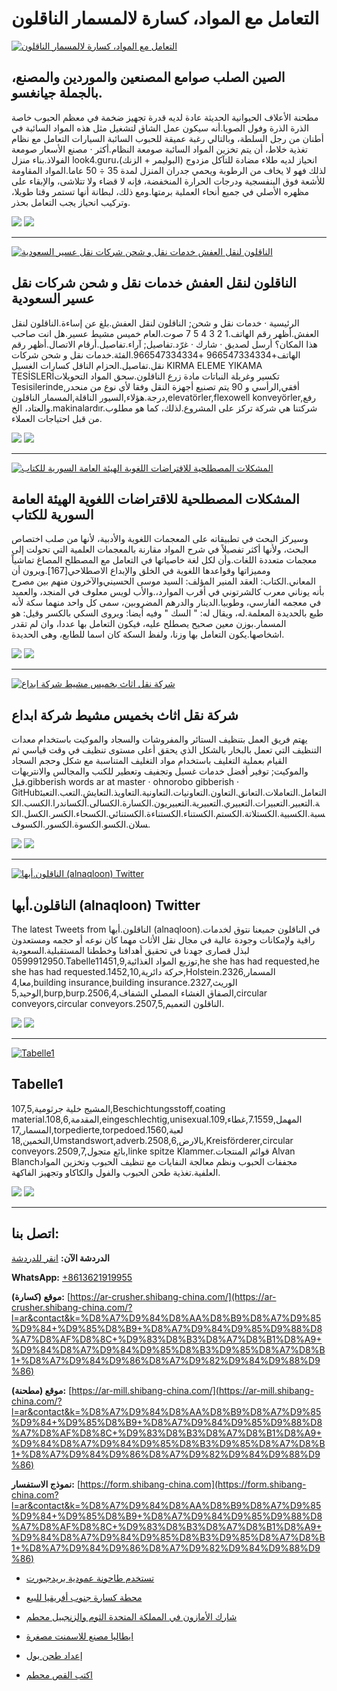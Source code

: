 # التعامل مع المواد، كسارة لالمسمار الناقلون

<a href="https://swt.shibang-china.com/?l=ar&img&k=%D8%A7%D9%84%D8%AA%D8%B9%D8%A7%D9%85%D9%84+%D9%85%D8%B9+%D8%A7%D9%84%D9%85%D9%88%D8%A7%D8%AF%D8%8C+%D9%83%D8%B3%D8%A7%D8%B1%D8%A9+%D9%84%D8%A7%D9%84%D9%85%D8%B3%D9%85%D8%A7%D8%B1+%D8%A7%D9%84%D9%86%D8%A7%D9%82%D9%84%D9%88%D9%86" target="_blank">![التعامل مع المواد، كسارة لالمسمار الناقلون](http://static.shibang-china.com/all-800x300/226.jpg)</a>

## الصين الصلب صوامع المصنعين والموردين والمصنع، بالجملة جيانغسو.
مطحنة الأعلاف الحيوانية الحديثة عادة لديه قدرة تجهيز ضخمة في معظم الحبوب خاصة الذرة الذرة وفول الصويا.أنه سيكون عمل الشاق لتشغيل مثل هذه المواد السائبة في أطنان من رجل السلطة، وبالتالي رغبة عميقة للحبوب السائبة السيارات التعامل مع نظام تغذية خلاط، أن يتم تخزين المواد السائبة صومعة النظام.أكثر &middot; مصنع الأسعار صومعة الفولاذ.بناء منزل look4.guruانحياز لديه طلاء مضادة للتآكل مزدوج (البوليمر + الزنك)، لذلك فهو لا يخاف من الرطوبة ويحمي جدران المنزل لمدة 35 ÷ 50 عاما.المواد المقاومة للأشعة فوق البنفسجية ودرجات الحرارة المنخفضة، فإنه لا قضاء ولا تتلاشى، والإبقاء على مظهره الأصلي في جميع أنحاء العملية برمتها.ومع ذلك، لبطانة أنها تستمر وقتا طويلا، وتركيب انحياز يجب التعامل بحذر.


<a href="https://whatsapp.shibangsoft.com/WhatsApp.php" target="_blank" title="WhatsApp">![](http://static.shibang-china.com/icon/whatsapp.png)</a> <a href="https://swt.shibang-china.com/?l=ar&icon&k=%D8%A7%D9%84%D8%AA%D8%B9%D8%A7%D9%85%D9%84+%D9%85%D8%B9+%D8%A7%D9%84%D9%85%D9%88%D8%A7%D8%AF%D8%8C+%D9%83%D8%B3%D8%A7%D8%B1%D8%A9+%D9%84%D8%A7%D9%84%D9%85%D8%B3%D9%85%D8%A7%D8%B1+%D8%A7%D9%84%D9%86%D8%A7%D9%82%D9%84%D9%88%D9%86" target="_blank">![](http://static.shibang-china.com/icon/chat-ar.png)</a>

---

<a href="https://swt.shibang-china.com/?l=ar&img&k=%D8%A7%D9%84%D8%AA%D8%B9%D8%A7%D9%85%D9%84+%D9%85%D8%B9+%D8%A7%D9%84%D9%85%D9%88%D8%A7%D8%AF%D8%8C+%D9%83%D8%B3%D8%A7%D8%B1%D8%A9+%D9%84%D8%A7%D9%84%D9%85%D8%B3%D9%85%D8%A7%D8%B1+%D8%A7%D9%84%D9%86%D8%A7%D9%82%D9%84%D9%88%D9%86" target="_blank">![الناقلون لنقل العفش خدمات نقل و شحن شركات نقل  عسير السعودية](http://static.shibang-china.com/all-800x300/305.jpg)</a>

## الناقلون لنقل العفش خدمات نقل و شحن شركات نقل  عسير السعودية
الرئيسية &middot; خدمات نقل و شحن; الناقلون لنقل العفش.بلغ عن إساءة.الناقلون لنقل العفش.أظهر رقم الهاتف.1 2 3 4 5 7 صوت.العام خميس مشيط عسير.هل انت صاحب هذا المكان؟ أرسل لصديق &middot; شارك &middot; غرّد.تفاصيل; آراء.تفاصيل.أرقام الاتصال.أظهر رقم الهاتف+966547334334 +966547334334.الفئة.خدمات نقل و شحن شركات نقل.تفاصيل.الحزام الناقل كسارات الغسيل KIRMA ELEME YIKAMA TESİSLERİتكسير وغربلة النباتات مادة زرع الناقلون.سحق المواد التحويلات Tesisilerinde,أفقي,الرأسي و 90 يتم تصنيع أجهزة النقل وفقا لأي نوع من منحدر درجة.هؤلاء,السيور الناقلة,المسمار الناقلون,elevatörler,flexowell konveyörler,رفع والعتاد، الخ.makinalardır.شركتنا هي شركة تركز على المشروع.لذلك، كما هو مطلوب من قبل احتياجات العملاء.


<a href="https://whatsapp.shibangsoft.com/WhatsApp.php" target="_blank" title="WhatsApp">![](http://static.shibang-china.com/icon/whatsapp.png)</a> <a href="https://swt.shibang-china.com/?l=ar&icon&k=%D8%A7%D9%84%D8%AA%D8%B9%D8%A7%D9%85%D9%84+%D9%85%D8%B9+%D8%A7%D9%84%D9%85%D9%88%D8%A7%D8%AF%D8%8C+%D9%83%D8%B3%D8%A7%D8%B1%D8%A9+%D9%84%D8%A7%D9%84%D9%85%D8%B3%D9%85%D8%A7%D8%B1+%D8%A7%D9%84%D9%86%D8%A7%D9%82%D9%84%D9%88%D9%86" target="_blank">![](http://static.shibang-china.com/icon/chat-ar.png)</a>

---

<a href="https://swt.shibang-china.com/?l=ar&img&k=%D8%A7%D9%84%D8%AA%D8%B9%D8%A7%D9%85%D9%84+%D9%85%D8%B9+%D8%A7%D9%84%D9%85%D9%88%D8%A7%D8%AF%D8%8C+%D9%83%D8%B3%D8%A7%D8%B1%D8%A9+%D9%84%D8%A7%D9%84%D9%85%D8%B3%D9%85%D8%A7%D8%B1+%D8%A7%D9%84%D9%86%D8%A7%D9%82%D9%84%D9%88%D9%86" target="_blank">![المشكلات المصطلحية للاقتراضات اللغوية الهيئة العامة السورية للكتاب](http://static.shibang-china.com/all-800x300/462.jpg)</a>

## المشكلات المصطلحية للاقتراضات اللغوية الهيئة العامة السورية للكتاب
وسيركز البحث في تطبيقاته على المعجمات اللغوية والأدبية، لأنها من صلب اختصاص البحث، ولأنها أكثر تفصيلاً في شرح المواد مقارنة بالمعجمات العلمية التي تحولت إلى معجمات متعددة اللغات.وأن لكل لغة خاصياتها في التعامل مع المصطلح المصاغ تماشياً ومميزاتها وقواعدها اللغوية في الخلق والإبداع الاصطلاحي[167].ويرون أن المعاني.ﺍﻟﻜﺘﺎﺏ: ﺍﻟﻌﻘﺪ ﺍﻟﻤﻨﻴﺮ ﺍﻟﻤﺆﻟﻒ: ﺍﻟﺴﻴﺪ ﻣﻮﺳﻰ ﺍﻟﺤﺴﻴﻨﻲﻭﺍﻵﺧﺮﻭﻥ ﻣﻨﻬﻢ ﺑﻴﻦ ﻣﺼﺮﺡ ﺑﺄﻧﻪ ﻳﻮﻧﺎﻧﻲ ﻣﻌﺮﺏ ﻛﺎﻟﺸﺮﺗﻮﻧﻲ ﻓﻲ ﺃﻗﺮﺏ ﺍﻟﻤﻮﺍﺭﺩ،.ﻭﺍﻷﺏ ﻟﻮﻳﺲ ﻣﻌﻠﻮﻑ ﻓﻲ ﺍﻟﻤﻨﺠﺪ، ﻭﺍﻟﻌﻤﻴﺪ ﻓﻲ ﻣﻌﺠﻤﻪ ﺍﻟﻔﺎﺭﺳﻲ، ﻭﻃﻮﺑﻴﺎ.ﺍﻟﺪﻳﻨﺎﺭ ﻭﺍﻟﺪﺭﻫﻢ ﺍﻟﻤﻀﺮﻭﺑﻴﻦ، ﺳﻤﻰ ﻛﻞ ﻭﺍﺣﺪ ﻣﻨﻬﻤﺎ ﺳﻜﺔ ﻷﻧﻪ ﻃﺒﻊ ﺑﺎﻟﺤﺪﻳﺪﺓ ﺍﻟﻤﻌﻠﻤﺔ.ﻟﻪ، ﻭﻳﻘﺎﻝ ﻟﻪ: &quot; ﺍﻟﺴﻚ &quot; ﻭﻓﻴﻪ ﺃﻳﻀﺎ: ﻭﻳﺮﻭﻯ ﺍﻟﺴﻜﻲ ﺑﺎﻟﻜﺴﺮ ﻭﻗﻴﻞ: ﻫﻮ ﺍﻟﻤﺴﻤﺎﺭ.ﺑﻮﺯﻥ ﻣﻌﻴﻦ ﺻﺤﻴﺢ ﻳﺼﻄﻠﺢ ﻋﻠﻴﻪ، ﻓﻴﻜﻮﻥ ﺍﻟﺘﻌﺎﻣﻞ ﺑﻬﺎ ﻋﺪﺩﺍ، ﻭﺍﻥ ﻟﻢ ﺗﻘﺪﺭ ﺍﺷﺨﺎﺻﻬﺎ.ﻳﻜﻮﻥ ﺍﻟﺘﻌﺎﻣﻞ ﺑﻬﺎ ﻭﺯﻧﺎ، ﻭﻟﻔﻆ ﺍﻟﺴﻜﺔ ﻛﺎﻥ ﺍﺳﻤﺎ ﻟﻠﻄﺎﺑﻊ، ﻭﻫﻰ ﺍﻟﺤﺪﻳﺪﺓ.


<a href="https://whatsapp.shibangsoft.com/WhatsApp.php" target="_blank" title="WhatsApp">![](http://static.shibang-china.com/icon/whatsapp.png)</a> <a href="https://swt.shibang-china.com/?l=ar&icon&k=%D8%A7%D9%84%D8%AA%D8%B9%D8%A7%D9%85%D9%84+%D9%85%D8%B9+%D8%A7%D9%84%D9%85%D9%88%D8%A7%D8%AF%D8%8C+%D9%83%D8%B3%D8%A7%D8%B1%D8%A9+%D9%84%D8%A7%D9%84%D9%85%D8%B3%D9%85%D8%A7%D8%B1+%D8%A7%D9%84%D9%86%D8%A7%D9%82%D9%84%D9%88%D9%86" target="_blank">![](http://static.shibang-china.com/icon/chat-ar.png)</a>

---

<a href="https://swt.shibang-china.com/?l=ar&img&k=%D8%A7%D9%84%D8%AA%D8%B9%D8%A7%D9%85%D9%84+%D9%85%D8%B9+%D8%A7%D9%84%D9%85%D9%88%D8%A7%D8%AF%D8%8C+%D9%83%D8%B3%D8%A7%D8%B1%D8%A9+%D9%84%D8%A7%D9%84%D9%85%D8%B3%D9%85%D8%A7%D8%B1+%D8%A7%D9%84%D9%86%D8%A7%D9%82%D9%84%D9%88%D9%86" target="_blank">![شركة نقل اثاث بخميس مشيط شركة ابداع](http://static.shibang-china.com/all-800x300/867.jpg)</a>

## شركة نقل اثاث بخميس مشيط شركة ابداع
يهتم فريق العمل بتنظيف الستائر والمفروشات والسجاد والموكيت باستخدام معدات التنظيف التي تعمل بالبخار بالشكل الذي يحقق أعلى مستوى تنظيف في وقت قياسي ثم القيام بعملية التغليف باستخدام مواد التغليف المتناسبة مع شكل وحجم السجاد والموكيت; توفير أفضل خدمات غسيل وتجفيف وتعطير للكنب والمجالس والانتريهات قبل.gibberish words ar at master · ohnorobo gibberish · GitHubالتعامل.التعاملات.التعانق.التعاون.التعاونيات.التعاونية.التعاويذ.التعايش.التعب.التعبئة.التعبير.التعبيرات.التعبيري.التعبيرية.التعبيريون.الكسارة.الكسالى.ألكساندرا.الكسب.الكسبة.الكسبية.الكستلاتة.الكستم.الكستناء.الكستناءة.الكستنائي.الكسحاء.الكسر.الكسل.الكسلان.الكسو.الكسوة.الكسور.الكسوف.


<a href="https://whatsapp.shibangsoft.com/WhatsApp.php" target="_blank" title="WhatsApp">![](http://static.shibang-china.com/icon/whatsapp.png)</a> <a href="https://swt.shibang-china.com/?l=ar&icon&k=%D8%A7%D9%84%D8%AA%D8%B9%D8%A7%D9%85%D9%84+%D9%85%D8%B9+%D8%A7%D9%84%D9%85%D9%88%D8%A7%D8%AF%D8%8C+%D9%83%D8%B3%D8%A7%D8%B1%D8%A9+%D9%84%D8%A7%D9%84%D9%85%D8%B3%D9%85%D8%A7%D8%B1+%D8%A7%D9%84%D9%86%D8%A7%D9%82%D9%84%D9%88%D9%86" target="_blank">![](http://static.shibang-china.com/icon/chat-ar.png)</a>

---

<a href="https://swt.shibang-china.com/?l=ar&img&k=%D8%A7%D9%84%D8%AA%D8%B9%D8%A7%D9%85%D9%84+%D9%85%D8%B9+%D8%A7%D9%84%D9%85%D9%88%D8%A7%D8%AF%D8%8C+%D9%83%D8%B3%D8%A7%D8%B1%D8%A9+%D9%84%D8%A7%D9%84%D9%85%D8%B3%D9%85%D8%A7%D8%B1+%D8%A7%D9%84%D9%86%D8%A7%D9%82%D9%84%D9%88%D9%86" target="_blank">![الناقلون.أبها (alnaqloon) Twitter](http://static.shibang-china.com/all-800x300/1391.jpg)</a>

## الناقلون.أبها (alnaqloon) Twitter
The latest Tweets from الناقلون.أبها (alnaqloon).في الناقلون جميعنا نتوق لخدمات راقية ولإمكانات وجودة عالية في مجال نقل الأثاث مهما كان نوعه أو حجمه ومستعدون لبذل قصارى جهدنا في تحقيق أهدافنا وخططنا المستقبلية.السعودية 0599912950.Tabelle11451,توزيع المواد الغذائية,9,he she has had requested,he she has had requested.1452,حركة دائرية,10,Holstein.2326,المسمار معا,4,building insurance,building insurance.2327,الوريث الوحيد,5,burp,burp.2506,الصفاق الغشاء المصلي الشفاف,4,circular conveyors,circular conveyors.2507,الناقلون التعميم,5.


<a href="https://whatsapp.shibangsoft.com/WhatsApp.php" target="_blank" title="WhatsApp">![](http://static.shibang-china.com/icon/whatsapp.png)</a> <a href="https://swt.shibang-china.com/?l=ar&icon&k=%D8%A7%D9%84%D8%AA%D8%B9%D8%A7%D9%85%D9%84+%D9%85%D8%B9+%D8%A7%D9%84%D9%85%D9%88%D8%A7%D8%AF%D8%8C+%D9%83%D8%B3%D8%A7%D8%B1%D8%A9+%D9%84%D8%A7%D9%84%D9%85%D8%B3%D9%85%D8%A7%D8%B1+%D8%A7%D9%84%D9%86%D8%A7%D9%82%D9%84%D9%88%D9%86" target="_blank">![](http://static.shibang-china.com/icon/chat-ar.png)</a>

---

<a href="https://swt.shibang-china.com/?l=ar&img&k=%D8%A7%D9%84%D8%AA%D8%B9%D8%A7%D9%85%D9%84+%D9%85%D8%B9+%D8%A7%D9%84%D9%85%D9%88%D8%A7%D8%AF%D8%8C+%D9%83%D8%B3%D8%A7%D8%B1%D8%A9+%D9%84%D8%A7%D9%84%D9%85%D8%B3%D9%85%D8%A7%D8%B1+%D8%A7%D9%84%D9%86%D8%A7%D9%82%D9%84%D9%88%D9%86" target="_blank">![Tabelle1](http://static.shibang-china.com/all-800x300/1451.jpg)</a>

## Tabelle1
107,المشيج خلية جرثومية,5,Beschichtungsstoff,coating material.108,المقدمة,6,eingeschlechtig,unisexual.109,المهمل,7.1559,غطاء المسمار,17,torpedierte,torpedoed.1560,لعبة التخمين,18,Umstandswort,adverb.2508,بالارض,6,Kreisförderer,circular conveyors.2509,بائع متجول,7,linke spitze Klammer.قوائم المنتجات Alvan Blanchمجففات الحبوب ونظم معالجة النفايات مع تنظيف الحبوب وتخزين المواد العلفية.تغذية طحن الحبوب والفول والكاكاو وتجهيز الفاكهة.


<a href="https://whatsapp.shibangsoft.com/WhatsApp.php" target="_blank" title="WhatsApp">![](http://static.shibang-china.com/icon/whatsapp.png)</a> <a href="https://swt.shibang-china.com/?l=ar&icon&k=%D8%A7%D9%84%D8%AA%D8%B9%D8%A7%D9%85%D9%84+%D9%85%D8%B9+%D8%A7%D9%84%D9%85%D9%88%D8%A7%D8%AF%D8%8C+%D9%83%D8%B3%D8%A7%D8%B1%D8%A9+%D9%84%D8%A7%D9%84%D9%85%D8%B3%D9%85%D8%A7%D8%B1+%D8%A7%D9%84%D9%86%D8%A7%D9%82%D9%84%D9%88%D9%86" target="_blank">![](http://static.shibang-china.com/icon/chat-ar.png)</a>

---
## اتصل بنا:

**الدردشة الآن:** [انقر للدردشة](https://swt.shibang-china.com?l=ar&contact&k=%D8%A7%D9%84%D8%AA%D8%B9%D8%A7%D9%85%D9%84+%D9%85%D8%B9+%D8%A7%D9%84%D9%85%D9%88%D8%A7%D8%AF%D8%8C+%D9%83%D8%B3%D8%A7%D8%B1%D8%A9+%D9%84%D8%A7%D9%84%D9%85%D8%B3%D9%85%D8%A7%D8%B1+%D8%A7%D9%84%D9%86%D8%A7%D9%82%D9%84%D9%88%D9%86)

**WhatsApp:**  [+8613621919955](https://whatsapp.shibangsoft.com/WhatsApp.php)

**موقع (كسارة):** [https://ar-crusher.shibang-china.com/](https://ar-crusher.shibang-china.com/?l=ar&contact&k=%D8%A7%D9%84%D8%AA%D8%B9%D8%A7%D9%85%D9%84+%D9%85%D8%B9+%D8%A7%D9%84%D9%85%D9%88%D8%A7%D8%AF%D8%8C+%D9%83%D8%B3%D8%A7%D8%B1%D8%A9+%D9%84%D8%A7%D9%84%D9%85%D8%B3%D9%85%D8%A7%D8%B1+%D8%A7%D9%84%D9%86%D8%A7%D9%82%D9%84%D9%88%D9%86)

**موقع (مطحنة):** [https://ar-mill.shibang-china.com/](https://ar-mill.shibang-china.com/?l=ar&contact&k=%D8%A7%D9%84%D8%AA%D8%B9%D8%A7%D9%85%D9%84+%D9%85%D8%B9+%D8%A7%D9%84%D9%85%D9%88%D8%A7%D8%AF%D8%8C+%D9%83%D8%B3%D8%A7%D8%B1%D8%A9+%D9%84%D8%A7%D9%84%D9%85%D8%B3%D9%85%D8%A7%D8%B1+%D8%A7%D9%84%D9%86%D8%A7%D9%82%D9%84%D9%88%D9%86)

**نموذج الاستفسار:** [https://form.shibang-china.com](https://form.shibang-china.com?l=ar&contact&k=%D8%A7%D9%84%D8%AA%D8%B9%D8%A7%D9%85%D9%84+%D9%85%D8%B9+%D8%A7%D9%84%D9%85%D9%88%D8%A7%D8%AF%D8%8C+%D9%83%D8%B3%D8%A7%D8%B1%D8%A9+%D9%84%D8%A7%D9%84%D9%85%D8%B3%D9%85%D8%A7%D8%B1+%D8%A7%D9%84%D9%86%D8%A7%D9%82%D9%84%D9%88%D9%86)

* [تستخدم طاحونة عمودية بريدجبورت](../30/%D8%AA%D8%B3%D8%AA%D8%AE%D8%AF%D9%85%20%D8%B7%D8%A7%D8%AD%D9%88%D9%86%D8%A9%20%D8%B9%D9%85%D9%88%D8%AF%D9%8A%D8%A9%20%D8%A8%D8%B1%D9%8A%D8%AF%D8%AC%D8%A8%D9%88%D8%B1%D8%AA.md)

* [محطة كسارة جنوب أفريقيا للبيع](../30/%D9%85%D8%AD%D8%B7%D8%A9%20%D9%83%D8%B3%D8%A7%D8%B1%D8%A9%20%D8%AC%D9%86%D9%88%D8%A8%20%D8%A3%D9%81%D8%B1%D9%8A%D9%82%D9%8A%D8%A7%20%D9%84%D9%84%D8%A8%D9%8A%D8%B9.md)

* [شارك الأمازون في المملكة المتحدة الثوم والزنجبيل محطم](../29/%D8%B4%D8%A7%D8%B1%D9%83%20%D8%A7%D9%84%D8%A3%D9%85%D8%A7%D8%B2%D9%88%D9%86%20%D9%81%D9%8A%20%D8%A7%D9%84%D9%85%D9%85%D9%84%D9%83%D8%A9%20%D8%A7%D9%84%D9%85%D8%AA%D8%AD%D8%AF%D8%A9%20%D8%A7%D9%84%D8%AB%D9%88%D9%85%20%D9%88%D8%A7%D9%84%D8%B2%D9%86%D8%AC%D8%A8%D9%8A%D9%84%20%D9%85%D8%AD%D8%B7%D9%85.md)

* [ايطاليا مصنع للاسمنت مصغرة](../26/%D8%A7%D9%8A%D8%B7%D8%A7%D9%84%D9%8A%D8%A7%20%D9%85%D8%B5%D9%86%D8%B9%20%D9%84%D9%84%D8%A7%D8%B3%D9%85%D9%86%D8%AA%20%D9%85%D8%B5%D8%BA%D8%B1%D8%A9.md)

* [إعداد طحن بول](../27/%D8%A5%D8%B9%D8%AF%D8%A7%D8%AF%20%D8%B7%D8%AD%D9%86%20%D8%A8%D9%88%D9%84.md)

* [اكتب القص محطم](../30/%D8%A7%D9%83%D8%AA%D8%A8%20%D8%A7%D9%84%D9%82%D8%B5%20%D9%85%D8%AD%D8%B7%D9%85.md)
